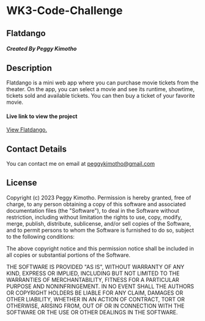 # WK3-Code-Challenge

## Flatdango

##### Created By Peggy Kimotho

## Description

Flatdango is a mini web app where you can purchase movie tickets from the
theater.
On the app, you can select a movie and see its runtime, showtime, tickets sold and available tickets.
You can then buy a ticket of your favorite movie.

#### Live link to view the project

<a href="https://peggykimotho.github.io/WK3-Code-Challenge/"> View Flatdango.</a>

## Contact Details
You can contact me on email at peggykimotho@gmail.com

## License

Copyright (c) 2023 Peggy Kimotho.
Permission is hereby granted, free of charge, to any person obtaining a copy of this software and associated documentation files (the "Software"), to deal in the Software without restriction, including without limitation the rights to use, copy, modify, merge, publish, distribute, sublicense, and/or sell copies of the Software, and to permit persons to whom the Software is furnished to do so, subject to the following conditions:

The above copyright notice and this permission notice shall be included in all copies or substantial portions of the Software.

THE SOFTWARE IS PROVIDED "AS IS", WITHOUT WARRANTY OF ANY KIND, EXPRESS OR IMPLIED, INCLUDING BUT NOT LIMITED TO THE WARRANTIES OF MERCHANTABILITY, FITNESS FOR A PARTICULAR PURPOSE AND NONINFRINGEMENT. IN NO EVENT SHALL THE AUTHORS OR COPYRIGHT HOLDERS BE LIABLE FOR ANY CLAIM, DAMAGES OR OTHER LIABILITY, WHETHER IN AN ACTION OF CONTRACT, TORT OR OTHERWISE, ARISING FROM, OUT OF OR IN CONNECTION WITH THE SOFTWARE OR THE USE OR OTHER DEALINGS IN THE SOFTWARE.

